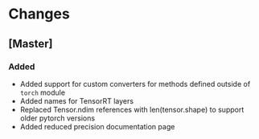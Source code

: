 # Changes

## [Master]

### Added 

- Added support for custom converters for methods defined outside of ``torch`` module
- Added names for TensorRT layers
- Replaced Tensor.ndim references with len(tensor.shape) to support older pytorch versions
- Added reduced precision documentation page
